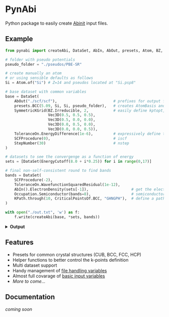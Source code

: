 # PynAbi

Python package to easily create [Abinit](https://www.abinit.org/) input files.

## Example

```python
from pynabi import createAbi, DataSet, AbIn, AbOut, presets, Atom, BZ, SymmetricKGrid, KPath, CriticalPointsOf, Vec3D, ToleranceOn, EnergyCutoff, StepNumber, SCFProcedure, Occupation

# folder with pseudo potentials
pseudo_folder = "./pseudos/PBE-SR"

# create manually an atom 
# or using sensible defaults as follows
Si = Atom.of("Si") # Z=14 and pseudos located at "Si.psp8"

# base dataset with common variables
base = DataSet(
    AbOut("./scf/scf"),                         # prefixes for output files
    presets.BCC(5.09, Si, Si, pseudo_folder),   # creates AtomBasis and Lattice of a BCC
    SymmetricKGrid(BZ.Irreducible, 2,           # easily define kptopt, ngkpt, nshiftk, kpt
                   Vec3D(0.5, 0.5, 0.5),
                   Vec3D(0.5, 0.0, 0.0),
                   Vec3D(0.0, 0.5, 0.0),
                   Vec3D(0.0, 0.0, 0.5)),
    ToleranceOn.EnergyDifference(1e-6),         # expressively define the tolerance
    SCFProcedure(0),                            # iscf
    StepNumber(30)                              # nstep
)

# datasets to see the convergenge as a function of energy
sets = [DataSet(EnergyCutoff(8.0 + i*0.25)) for i in range(0,17)]

# final non-self-consistent round to find bands 
bands = DataSet(
    SCFProcedure(-2),
    ToleranceOn.WavefunctionSquaredResidual(1e-12),
    AbIn().ElectronDensity(sets[-1]),                   # get the electron density from the last dataset
    Occupation.Semiconductor(bands=8),                  # semiconductor occupation (occopt=1) with 8 bands
    KPath.through(10, CriticalPointsOf.BCC, "GHNGPH"),  # define a path in the k-space   
)

with open("./out.txt", 'w') as f:
    f.write(createAbi(base, *sets, bands))
```

<details>
<summary><b>Output</b></summary>

```txt
ndtset 18

# Atoms definition
ntypat 1
znucl 14
pseudos "Si.psp8"

# Common DataSet
natoms 2
typeat 1 1
xred 0 0 0
      0.5 0.5 0.5
pp_dirpath "./pseudos/PBE-SR"
outdata_prefix "./output/prefix"
acell 5.09 5.09 5.09
angdeg 90 90 90
kptopt 1
ngkpt 2 2 2
nshiftk 4
kpt 0.5 0.5 0.5
    0.5 0.0 0.0
    0.0 0.5 0.0
    0.0 0.0 0.5
toldfe 1e-06
iscf 0
nstep 30

# DataSet 1
ecut1 8.0 Hartree

# DataSet 2
ecut2 8.25 Hartree

# DataSet 3
ecut3 8.5 Hartree

# DataSet 4
ecut4 8.75 Hartree

# DataSet 5
ecut5 9.0 Hartree

# DataSet 6
ecut6 9.25 Hartree

# DataSet 7
ecut7 9.5 Hartree

# DataSet 8
ecut8 9.75 Hartree

# DataSet 9
ecut9 10.0 Hartree

# DataSet 10
ecut10 10.25 Hartree

# DataSet 11
ecut11 10.5 Hartree

# DataSet 12
ecut12 10.75 Hartree

# DataSet 13
ecut13 11.0 Hartree

# DataSet 14
ecut14 11.25 Hartree

# DataSet 15
ecut15 11.5 Hartree

# DataSet 16
ecut16 11.75 Hartree

# DataSet 17
ecut17 12.0 Hartree

# DataSet 18
iscf18 -2
tolwfr18 1e-12
getden18 17
occopt18 1
nbands18 8
kptopt18 -5
kptbounds18 0 0 0
            -0.5 0.5 0.5
            0.0 0.5 0.0
            0 0 0
            0.25 0.25 0.25
            -0.5 0.5 0.5
ndivsm18 10
```
</details>

## Features

 - Presets for common crystal structures (CUB, BCC, FCC, HCP)
 - Helper functions to better control the k-points definition
 - Multi dataset support
 - Handy management of [file handling variables](https://docs.abinit.org/variables/files/)
 - Almost full covarage of [basic input variables](https://docs.abinit.org/variables/basic/)
 - _More to come..._

## Documentation

_coming soon_
